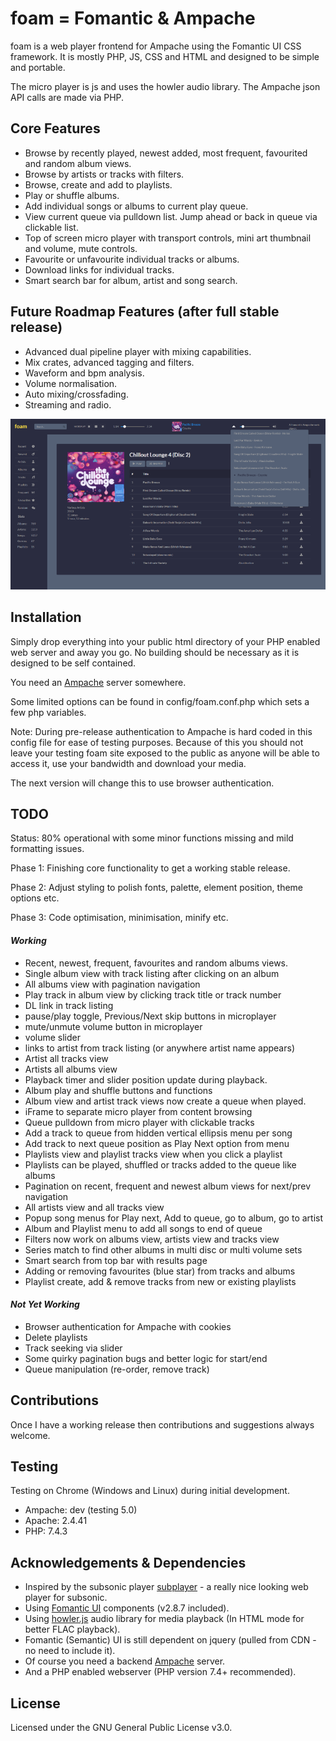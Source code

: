 # foam = Fomantic & Ampache

foam is a web player frontend for Ampache using the Fomantic UI CSS framework. It is mostly PHP, JS, CSS and HTML and designed to be simple and portable.

The micro player is js and uses the howler audio library. The Ampache json API calls are made via PHP.

## Core Features

- Browse by recently played, newest added, most frequent, favourited and random album views.
- Browse by artists or tracks with filters.
- Browse, create and add to playlists.
- Play or shuffle albums.
- Add individual songs or albums to current play queue.
- View current queue via pulldown list. Jump ahead or back in queue via clickable list.
- Top of screen micro player with transport controls, mini art thumbnail and volume, mute controls.
- Favourite or unfavourite individual tracks or albums.
- Download links for individual tracks.
- Smart search bar for album, artist and song search.

## Future Roadmap Features (after full stable release)

- Advanced dual pipeline player with mixing capabilities.
- Mix crates, advanced tagging and filters.
- Waveform and bpm analysis.
- Volume normalisation.
- Auto mixing/crossfading.
- Streaming and radio.

![Overview](/img/screenshot_pre-release_wip2_sml.png)

## Installation
Simply drop everything into your public html directory of your PHP enabled web server and away you go. No building should be necessary as it is designed to be self contained.

You need an [Ampache](https://github.com/ampache/ampache) server somewhere.

Some limited options can be found in config/foam.conf.php which sets a few php variables.

Note: During pre-release authentication to Ampache is hard coded in this config file for ease of testing purposes. Because of this you should not leave your testing foam site exposed to the public as anyone will be able to access it, use your bandwidth and download your media.

The next version will change this to use browser authentication.

## TODO
Status: 80% operational with some minor functions missing and mild formatting issues.

Phase 1:
Finishing core functionality to get a working stable release.

Phase 2:
Adjust styling to polish fonts, palette, element position, theme options etc.

Phase 3:
Code optimisation, minimisation, minify etc.

#### _Working_
- Recent, newest, frequent, favourites and random albums views.
- Single album view with track listing after clicking on an album
- All albums view with pagination navigation
- Play track in album view by clicking track title or track number
- DL link in track listing
- pause/play toggle, Previous/Next skip buttons in microplayer
- mute/unmute volume button in microplayer
- volume slider
- links to artist from track listing (or anywhere artist name appears)
- Artist all tracks view
- Artists all albums view
- Playback timer and slider position update during playback.
- Album play and shuffle buttons and functions
- Album view and artist track views now create a queue when played.
- iFrame to separate micro player from content browsing
- Queue pulldown from micro player with clickable tracks
- Add a track to queue from hidden vertical ellipsis menu per song
- Add track to next queue position as Play Next option from menu
- Playlists view and playlist tracks view when you click a playlist
- Playlists can be played, shuffled or tracks added to the queue like albums
- Pagination on recent, frequent and newest album views for next/prev navigation
- All artists view and all tracks view
- Popup song menus for Play next, Add to queue, go to album, go to artist
- Album and Playlist menu to add all songs to end of queue
- Filters now work on albums view, artists view and tracks view
- Series match to find other albums in multi disc or multi volume sets
- Smart search from top bar with results page
- Adding or removing favourites (blue star) from tracks and albums
- Playlist create, add & remove tracks from new or existing playlists

#### _Not Yet Working_
- Browser authentication for Ampache with cookies
- Delete playlists
- Track seeking via slider
- Some quirky pagination bugs and better logic for start/end
- Queue manipulation (re-order, remove track)

## Contributions
Once I have a working release then contributions and suggestions always welcome.

## Testing
Testing on Chrome (Windows and Linux) during initial development.
- Ampache: dev (testing 5.0)
- Apache: 2.4.41
- PHP: 7.4.3

## Acknowledgements & Dependencies
- Inspired by the subsonic player [subplayer](https://github.com/peguerosdc/subplayer) - a really nice looking web player for subsonic.
- Using [Fomantic UI](https://github.com/fomantic/Fomantic-UI) components (v2.8.7 included).
- Using [howler.js](https://github.com/goldfire/howler.js) audio library for media playback (In HTML mode for better FLAC playback).
- Fomantic (Semantic) UI is still dependent on jquery (pulled from CDN - no need to include it).
- Of course you need a backend [Ampache](https://github.com/ampache/ampache) server.
- And a PHP enabled webserver (PHP version 7.4+ recommended).

## License

Licensed under the GNU General Public License v3.0.

